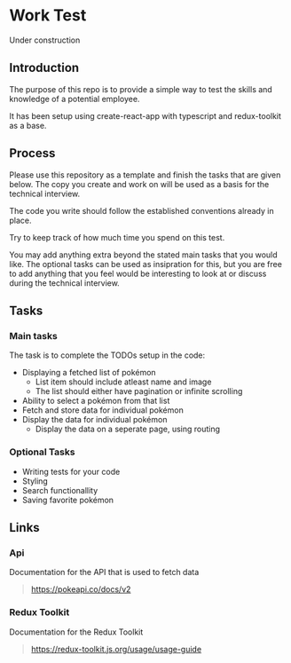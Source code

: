 # Work Test

Under construction

## Introduction

The purpose of this repo is to provide a simple way to test the skills and knowledge of a potential employee.

It has been setup using create-react-app with typescript and redux-toolkit as a base.

## Process

Please use this repository as a template and finish the tasks that are given below. The copy you create and work on will be used as a basis for the technical interview.

The code you write should follow the established conventions already in place.

Try to keep track of how much time you spend on this test.

You may add anything extra beyond the stated main tasks that you would like. The optional tasks can be used as insipration for this, but you are free to add anything that you feel would be interesting to look at or discuss during the technical interview.

## Tasks

### Main tasks

The task is to complete the TODOs setup in the code:

- Displaying a fetched list of pokémon
  - List item should include atleast name and image
  - The list should either have pagination or infinite scrolling
- Ability to select a pokémon from that list
- Fetch and store data for individual pokémon
- Display the data for individual pokémon
  - Display the data on a seperate page, using routing

### Optional Tasks

- Writing tests for your code
- Styling
- Search functionallity
- Saving favorite pokémon

## Links

### Api

Documentation for the API that is used to fetch data

> https://pokeapi.co/docs/v2

### Redux Toolkit

Documentation for the Redux Toolkit

> https://redux-toolkit.js.org/usage/usage-guide
